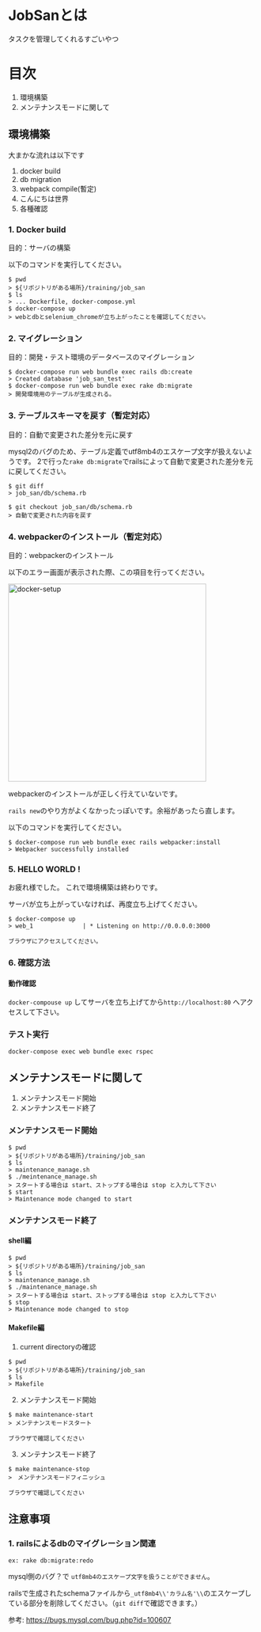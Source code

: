 # JobSanとは
タスクを管理してくれるすごいやつ

# 目次

1. 環境構築
1. メンテナンスモードに関して

## 環境構築

大まかな流れは以下です
1. docker build
1. db migration
1. webpack compile(暫定)
1. こんにちは世界
1. 各種確認

### 1. Docker build

目的：サーバの構築

以下のコマンドを実行してください。

```
$ pwd
> ${リポジトリがある場所}/training/job_san
$ ls
> ... Dockerfile, docker-compose.yml
$ docker-compose up 
> webとdbとselenium_chromeが立ち上がったことを確認してください。
````

### 2. マイグレーション

目的：開発・テスト環境のデータベースのマイグレーション

```
$ docker-compose run web bundle exec rails db:create
> Created database 'job_san_test'
$ docker-compose run web bundle exec rake db:migrate
> 開発環境用のテーブルが生成される。
```

### 3. テーブルスキーマを戻す（暫定対応）

目的：自動で変更された差分を元に戻す

mysql2のバグのため、テーブル定義でutf8mb4のエスケープ文字が扱えないようです。
2で行った`rake db:migrate`でrailsによって自動で変更された差分を元に戻してください。

```
$ git diff
> job_san/db/schema.rb

$ git checkout job_san/db/schema.rb
> 自動で変更された内容を戻す 
```

### 4. webpackerのインストール（暫定対応）

目的：webpackerのインストール

以下のエラー画面が表示された際、この項目を行ってください。

<img width="400" alt="docker-setup" src="docs/readme_images/webpacker_install.png">

webpackerのインストールが正しく行えていないです。

`rails new`のやり方がよくなかったっぽいです。余裕があったら直します。

以下のコマンドを実行してください。
```
$ docker-compose run web bundle exec rails webpacker:install
> Webpacker successfully installed
```

### 5. HELLO WORLD !

お疲れ様でした。 これで環境構築は終わりです。

サーバが立ち上がっていなければ、再度立ち上げてください。

```
$ docker-compose up
> web_1              | * Listening on http://0.0.0.0:3000

ブラウザにアクセスしてください。
```

### 6. 確認方法

#### 動作確認
`docker-compouse up` してサーバを立ち上げてから`http://localhost:80` へアクセスして下さい。

### テスト実行
`docker-compose exec web bundle exec rspec`

## メンテナンスモードに関して

1. メンテナンスモード開始
1. メンテナンスモード終了

### メンテナンスモード開始

```
$ pwd
> ${リポジトリがある場所}/training/job_san
$ ls
> maintenance_manage.sh
$ ./meintenance_manage.sh
> スタートする場合は start、ストップする場合は stop と入力して下さい
$ start
> Maintenance mode changed to start
```

### メンテナンスモード終了

#### shell編
```
$ pwd
> ${リポジトリがある場所}/training/job_san
$ ls
> maintenance_manage.sh
$ ./maintenance_manage.sh
> スタートする場合は start、ストップする場合は stop と入力して下さい
$ stop
> Maintenance mode changed to stop
```

#### Makefile編

1. current directoryの確認
```
$ pwd
> ${リポジトリがある場所}/training/job_san
$ ls
> Makefile
```
2. メンテナンスモード開始

```
$ make maintenance-start
> メンテナンスモードスタート

ブラウザで確認してください
```

3. メンテナンスモード終了

```
$ make maintenance-stop
>　メンテナンスモードフィニッシュ

ブラウザで確認してください
```

## 注意事項

### 1. railsによるdbのマイグレーション関連
`ex: rake db:migrate:redo`

mysql側のバグ？で `utf8mb4のエスケープ文字を扱うことができません`。

railsで生成されたschemaファイルから`_utf8mb4\\'カラム名'\\`のエスケープしている部分を削除してください。（`git diff`で確認できます。）

参考: https://bugs.mysql.com/bug.php?id=100607
